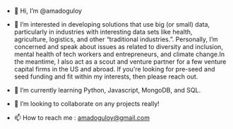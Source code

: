 - 👋 Hi, I’m @amadoguloy
- 👀 I’m  interested in developing solutions that use big (or small) data, particularly in industries with interesting data sets like health, agriculture, logistics, and other “traditional industries.”. Personally, I’m concerned and speak about issues as related to diversity and inclusion, mental health of tech workers and entrepreneurs, and climate change.In the meantime, I also act as a scout and venture partner for a few venture capital firms in the US and abroad. If you're looking for pre-seed and seed funding and fit within my interests, then please reach out.

- 🌱 I’m currently learning Python, Javascript, MongoDB, and SQL. 
- 💞️ I’m looking to collaborate on any projects really!
- 📫 How to reach me : amadoguloy@gmail.com

<!---
amadoguloy/amadoguloy is a ✨ special ✨ repository because its `README.md` (this file) appears on your GitHub profile.
You can click the Preview link to take a look at your changes.
--->
